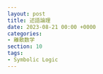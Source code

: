 ```yaml
---
layout: post
title: 述語論理
date: 2023-08-21 00:00 +0000
categories:
- 離散数学
section: 10
tags:
- Symbolic Logic
---
```



